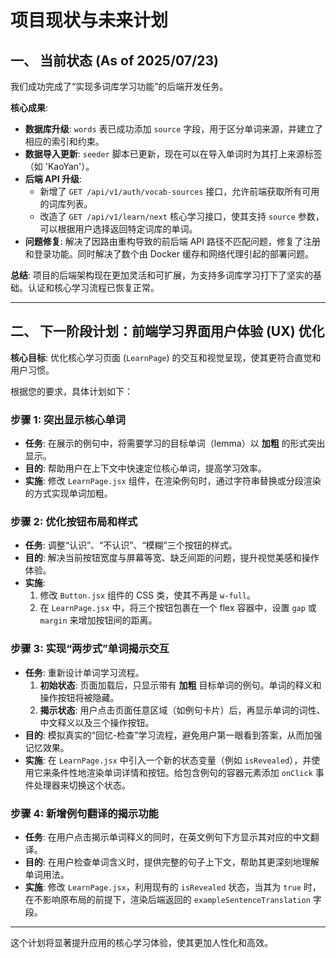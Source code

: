 # 项目现状与未来计划

## 一、 当前状态 (As of 2025/07/23)

我们成功完成了“实现多词库学习功能”的后端开发任务。

**核心成果**:
- **数据库升级**: `words` 表已成功添加 `source` 字段，用于区分单词来源，并建立了相应的索引和约束。
- **数据导入更新**: `seeder` 脚本已更新，现在可以在导入单词时为其打上来源标签（如 'KaoYan'）。
- **后端 API 升级**:
    - 新增了 `GET /api/v1/auth/vocab-sources` 接口，允许前端获取所有可用的词库列表。
    - 改造了 `GET /api/v1/learn/next` 核心学习接口，使其支持 `source` 参数，可以根据用户选择返回特定词库的单词。
- **问题修复**: 解决了因路由重构导致的前后端 API 路径不匹配问题，修复了注册和登录功能。同时解决了数个由 Docker 缓存和网络代理引起的部署问题。

**总结**: 项目的后端架构现在更加灵活和可扩展，为支持多词库学习打下了坚实的基础。认证和核心学习流程已恢复正常。

---

## 二、 下一阶段计划：前端学习界面用户体验 (UX) 优化

**核心目标**: 优化核心学习页面 (`LearnPage`) 的交互和视觉呈现，使其更符合直觉和用户习惯。

根据您的要求，具体计划如下：

### 步骤 1: 突出显示核心单词

- **任务**: 在展示的例句中，将需要学习的目标单词（lemma）以 **加粗** 的形式突出显示。
- **目的**: 帮助用户在上下文中快速定位核心单词，提高学习效率。
- **实施**: 修改 `LearnPage.jsx` 组件，在渲染例句时，通过字符串替换或分段渲染的方式实现单词加粗。

### 步骤 2: 优化按钮布局和样式

- **任务**: 调整“认识”、“不认识”、“模糊”三个按钮的样式。
- **目的**: 解决当前按钮宽度与屏幕等宽、缺乏间距的问题，提升视觉美感和操作体验。
- **实施**:
    1.  修改 `Button.jsx` 组件的 CSS 类，使其不再是 `w-full`。
    2.  在 `LearnPage.jsx` 中，将三个按钮包裹在一个 flex 容器中，设置 `gap` 或 `margin` 来增加按钮间的距离。

### 步骤 3: 实现“两步式”单词揭示交互

- **任务**: 重新设计单词学习流程。
    1.  **初始状态**: 页面加载后，只显示带有 **加粗** 目标单词的例句。单词的释义和操作按钮将被隐藏。
    2.  **揭示状态**: 用户点击页面任意区域（如例句卡片）后，再显示单词的词性、中文释义以及三个操作按钮。
- **目的**: 模拟真实的“回忆-检查”学习流程，避免用户第一眼看到答案，从而加强记忆效果。
- **实施**: 在 `LearnPage.jsx` 中引入一个新的状态变量（例如 `isRevealed`），并使用它来条件性地渲染单词详情和按钮。给包含例句的容器元素添加 `onClick` 事件处理器来切换这个状态。

### 步骤 4: 新增例句翻译的揭示功能

- **任务**: 在用户点击揭示单词释义的同时，在英文例句下方显示其对应的中文翻译。
- **目的**: 在用户检查单词含义时，提供完整的句子上下文，帮助其更深刻地理解单词用法。
- **实施**: 修改 `LearnPage.jsx`，利用现有的 `isRevealed` 状态，当其为 `true` 时，在不影响原布局的前提下，渲染后端返回的 `exampleSentenceTranslation` 字段。

---

这个计划将显著提升应用的核心学习体验，使其更加人性化和高效。 